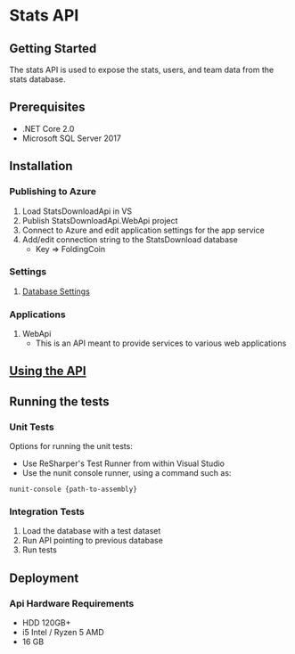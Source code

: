 # Stats API

## Getting Started

The stats API is used to expose the stats, users, and team data from the stats database.

## Prerequisites

* .NET Core 2.0
* Microsoft SQL Server 2017

## Installation

### Publishing to Azure

1. Load StatsDownloadApi in VS
2. Publish StatsDownloadApi.WebApi project
3. Connect to Azure and edit application settings for the app service
4. Add/edit connection string to the StatsDownload database
	* Key => FoldingCoin

### Settings

1. [Database Settings](SettingsConfiguration.md#stats-download-database-connection-settings)	

### Applications

1. WebApi
	* This is an API meant to provide services to various web applications

## [Using the API](StatsDownloadApi.UsingTheApi.md)
	
## Running the tests

### Unit Tests

Options for running the unit tests:
* Use ReSharper's Test Runner from within Visual Studio
* Use the nunit console runner, using a command such as:
```
nunit-console {path-to-assembly}
```
	
### Integration Tests

1. Load the database with a test dataset
2. Run API pointing to previous database
3. Run tests
	
## Deployment

### Api Hardware Requirements

* HDD 120GB+
* i5 Intel / Ryzen 5 AMD
* 16 GB